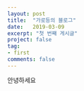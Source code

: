 ```yaml
---
layout: post
title:  "가로등의 블로그"
date:   2019-03-09
excerpt: "첫 번째 게시글"
project: false
tag:
- first
comments: false
---
```


안녕하세요
